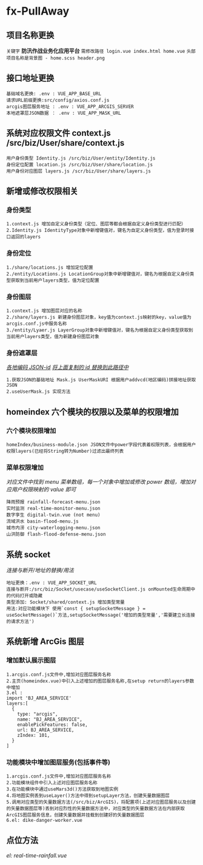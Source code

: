<!--
 * @FilePath: \undefinede:\前端\fx-full-away\README.md
 * @Author: zhangxin
 * @Date: 2022-09-02 09:46:03
 * @LastEditors: zhangxin
 * @LastEditTime: 2022-09-19 16:07:13
 * @Description:
-->

# fx-PullAway

## 项目名称更换

`关键字` **防汛作战业务化应用平台**
`需修改路径 login.vue index.html home.vue`
`头部项目名称是背景图 - home.scss header.png`

## 接口地址更换

```
基础域名更换: .env : VUE_APP_BASE_URL
请求URL前缀更换:src/config/axios.conf.js
arcgis图层服务地址 : .env : VUE_APP_ARCGIS_SERVER
本地遮罩层JSON数据 ： .env : VUE_APP_MASK_URL
```

## 系统对应权限文件 context.js /src/biz/User/share/context.js

```
用户身份类型 Identity.js /src/biz/User/entity/Identity.js
身份定位配置 location.js /src/biz/User/share/location.js
用户身份对应图层 layers.js /scr/biz/User/share/layers.js
```

## 新增或修改权限相关

### 身份类型

```
1.context.js 增加自定义身份类型（定位、图层等都会根据自定义身份类型进行匹配）
2.Identity.js IdentityType对象中新增键值对，键名为自定义身份类型，值为登录时接口返回的layers
```

### 身份定位

```
1./share/locations.js 增加定位配置
2./entity/Locations.js LocationGroup对象中新增键值对，键名为根据自定义身份类型获取到当前用户layers类型，值为定位配置
```

### 身份图层

```
1.context.js 增加图层对应的名称
2./share/layers.js 新建身份图层对象，key值为context.js映射的key，value值为arcgis.conf.js中服务名称
3./entity/Lyaer.js LayerGroup对象中新增键值对，键名为根据自定义身份类型获取到当前用户layers类型，值为新建身份图层对象
```

### 身份遮罩层

_[各地编码 JSON-id](https://gist.github.com/axiaoxin/51f32349802b199323b7)_
_[将上面复制的 id 替换到此路径中](http://data.mars3d.cn/file/geojson/areas/341100.json)_

```
1.获取JSON的基础地址 Mask.js UserMaskURI 根据用户addvcd(地区编码)拼接地址获取JSON
2.useUserMask.js 实现方法
```

## homeindex 六个模块的权限以及菜单的权限增加

### 六个模块权限增加

```
homeIndex/business-module.json JSON文件中power字段代表着权限列表，会根据用户权限layers(已经将String转为Number)过滤出最终列表
```

### 菜单权限增加

_对应文件中找到 menu 菜单数组，每一个对象中增加或修改 power 数组，增加对应用户权限映射的 value 即可_

```
降雨预报 rainfall-forecast-menu.json
实时监测 real-time-monitor-menu.json
数字孪生 digital-twin.vue (not menu)
流域洪水 basin-flood-menu.js
城市内涝 city-waterlogging-menu.json
山洪防御 flash-flood-defense-menu.json
```

## 系统 socket

_连接与断开/地址的替换/用法_

```
地址更换：.env : VUE_APP_SOCKET_URL
连接与断开:/src/biz/Socket/usecase/useSocketClient.js onMounted生命周期中的代码打开或隐藏
类型添加: Socket/shared/context.js 增加类型常量
用法:对应功能模块下 使用`const { setupSocketMessage } = useSocketMessage()`方法,setupSocketMessage('增加的类型常量','需要建立长连接的请求方法')
```

## 系统新增 ArcGis 图层

### 增加默认展示图层

```
1.arcgis.conf.js文件中,增加对应图层服务名称
2.主页(homeindex.vue)中引入上述增加的图层服务名称,在setup return的layers参数中增加
3.el :
import 'BJ_AREA_SERVICE'
layers:[
  {
    type: "arcgis",
    name: "BJ_AREA_SERVICE",
    enablePickFeatures: false,
    url: BJ_AREA_SERVICE,
    zIndex: 101,
  }
]
```

### 功能模块中增加图层服务(包括事件等)

```
1.arcgis.conf.js文件中,增加对应图层服务名称
2.功能模块组件中引入上述对应图层服务名称
3.在功能模块中通过useMars3d()方法获取到地图实例
4.将地图实例丢到useLayer()方法中得到setupLayer方法，创建矢量数据图层
5.调用对应类型的矢量数据方法(/src/biz/ArcGIS)，将配置项(上述对应图层服务以及创建的矢量数据图层等)丢到对应烈性的矢量数据方法中，对应类型的矢量数据方法在内部获取ArcGIS图层服务信息，创建矢量数据并挂载到创建好的矢量数据图层
6.el: dike-danger-worker.vue
```

## 点位方法

_el: real-time-rainfall.vue_
